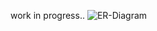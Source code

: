 work in progress..
![ER-Diagram](https://github.com/bentonaw/MinimalAPIproject/assets/98620169/202cbbab-8df9-40e2-a92a-515df0078f2c)
